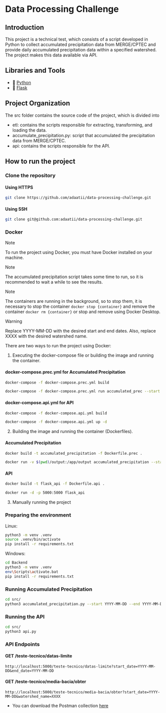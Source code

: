 
# Data Processing Challenge

## Introduction 

This project is a technical test, which consists of a script developed in Python
to collect accumulated precipitation data from MERGE/CPTEC and provide daily 
accumulated precipitation data within a specified watershed. The project makes 
this data available via API.

## Libraries and Tools

* 🐍 [Python](https://www.python.org/)
* 🧪 [Flask](https://flask.palletsprojects.com/en/2.3.x/)

## Project Organization

The src folder contains the source code of the project, which is divided into

- etl: contains the scripts responsible for extracting, transforming, and loading the data.
- accumulate_precipitation.py: script that accumulated the precipitation data from MERGE/CPTEC.
- api: contains the scripts responsible for the API.

## How to run the project

### Clone the repository

#### Using HTTPS
```bash
git clone https://github.com/adaatii/data-processing-challenge.git
```

#### Using SSH
```bash
git clone git@github.com:adaatii/data-processing-challenge.git
```

### Docker

> [!NOTE]
> To run the project using Docker, you must have Docker installed on your machine.

> [!NOTE]
> The accumulated precipitation script takes some time to run, so it is recommended to wait a while to see the results.

> [!NOTE]
> The containers are running in the background, so to stop them, it is necessary to stop the container `docker stop {container}`
> and remove the container `docker rm {container}` or stop and remove using Docker Desktop.

> [!WARNING]
> Replace YYYY-MM-DD with the desired start and end dates. Also, replace XXXX with the desired watershed name.

There are two ways to run the project using Docker:

1. Executing the docker-compose file or building the image and running the container.

#### docker-compose.prec.yml for Accumulated Precipitation

```bash
docker-compose -f docker-compose.prec.yml build
```

```bash
docker-compose -f docker-compose.prec.yml run accumulated_prec --start YYYY-MM-DD --end YYYY-MM-DD
```

#### docker-compose.api.yml for API

```bash
docker-compose -f docker-compose.api.yml build
```

```bash
docker-compose -f docker-compose.api.yml up -d
```

2. Building the image and running the container (Dockerfiles).

#### Accumulated Precipitation

```bash
docker build -t accumulated_precipitation -f Dockerfile.prec .
```

```bash 
docker run -v $(pwd)/output:/app/output accumulated_precipitation --start YYYY-MM-DD --end YYYY-MM-DD
```

#### API

```bash
docker build -t flask_api -f Dockerfile.api .
```

```bash
docker run -d -p 5000:5000 flask_api
```

3. Manually running the project

### Preparing the environment
Linux:
```bash
python3 -m venv .venv
source .venv/bin/activate
pip install -r requirements.txt
```

Windows:
```bash
cd Backend
python3 -m venv .venv
env\Scripts\activate.bat
pip install -r requirements.txt
```

### Running Accumulated Precipitation

```bash
cd src/
python3 accumulated_precipitation.py --start YYYY-MM-DD --end YYYY-MM-DD
```

### Running the API

```bash
cd src/
python3 api.py
```

### API Endpoints

#### GET /teste-tecnico/datas-limite
```http://localhost:5000/teste-tecnico/datas-limite?start_date=YYYY-MM-DD&end_date=YYYY-MM-DD```
#### GET /teste-tecnico/media-bacia/obter
```http://localhost:5000/teste-tecnico/media-bacia/obter?start_date=YYYY-MM-DD&watershed_name=XXXX```

 - You can download the Postman collection [here](https://github.com/adaatii/data-processing-challenge/tree/main/postman)



